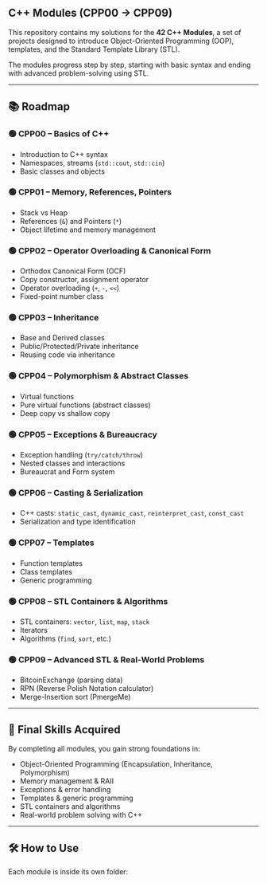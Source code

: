## C++ Modules (CPP00 → CPP09)

This repository contains my solutions for the **42 C++ Modules**, a set of projects designed to introduce Object-Oriented Programming (OOP), templates, and the Standard Template Library (STL).  

The modules progress step by step, starting with basic syntax and ending with advanced problem-solving using STL.  

---

## 📚 Roadmap

### 🟢 CPP00 – Basics of C++
- Introduction to C++ syntax
- Namespaces, streams (`std::cout`, `std::cin`)
- Basic classes and objects

### 🟢 CPP01 – Memory, References, Pointers
- Stack vs Heap
- References (`&`) and Pointers (`*`)
- Object lifetime and memory management

### 🟢 CPP02 – Operator Overloading & Canonical Form
- Orthodox Canonical Form (OCF)
- Copy constructor, assignment operator
- Operator overloading (`+`, `-`, `<<`)
- Fixed-point number class

### 🟢 CPP03 – Inheritance
- Base and Derived classes
- Public/Protected/Private inheritance
- Reusing code via inheritance

### 🟢 CPP04 – Polymorphism & Abstract Classes
- Virtual functions
- Pure virtual functions (abstract classes)
- Deep copy vs shallow copy

### 🟢 CPP05 – Exceptions & Bureaucracy
- Exception handling (`try/catch/throw`)
- Nested classes and interactions
- Bureaucrat and Form system

### 🟢 CPP06 – Casting & Serialization
- C++ casts: `static_cast`, `dynamic_cast`, `reinterpret_cast`, `const_cast`
- Serialization and type identification

### 🟢 CPP07 – Templates
- Function templates
- Class templates
- Generic programming

### 🟢 CPP08 – STL Containers & Algorithms
- STL containers: `vector`, `list`, `map`, `stack`
- Iterators
- Algorithms (`find`, `sort`, etc.)

### 🟢 CPP09 – Advanced STL & Real-World Problems
- BitcoinExchange (parsing data)
- RPN (Reverse Polish Notation calculator)
- Merge-Insertion sort (PmergeMe)

---

## 🎯 Final Skills Acquired
By completing all modules, you gain strong foundations in:
- Object-Oriented Programming (Encapsulation, Inheritance, Polymorphism)
- Memory management & RAII
- Exceptions & error handling
- Templates & generic programming
- STL containers and algorithms
- Real-world problem solving with C++

---

## 🛠️ How to Use
Each module is inside its own folder:

